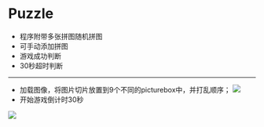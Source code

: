# Puzzle #
- 程序附带多张拼图随机拼图
- 可手动添加拼图
- 游戏成功判断
- 30秒超时判断

----------
- 加载图像，将图片切片放置到9个不同的picturebox中，并打乱顺序；
![](http://i.imgur.com/eRGqEbx.png)
- 开始游戏倒计时30秒

![](http://i.imgur.com/CwyRs2s.png)
